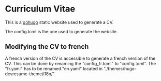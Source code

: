 # Curriculum Vitae

This is a [gohugo](https://gohugo.io/) static website used to generate a CV.

The config.toml is the one used to generate the website.

## Modifying the CV to french

A french version of the CV is accessible to generate a french version of the CV.
This can be done by renaming the "config_fr.toml" to "config.toml". The "fr.yaml" has to be renamed "en.yaml" located in "./themes/hugo-devresume-theme/i18n/".

